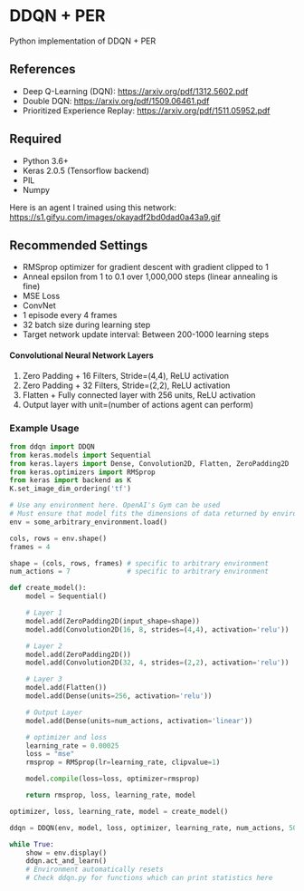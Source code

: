 # DDQN + PER

Python implementation of DDQN + PER  

## References  
* Deep Q-Learning (DQN): https://arxiv.org/pdf/1312.5602.pdf  
* Double DQN: https://arxiv.org/pdf/1509.06461.pdf  
* Prioritized Experience Replay: https://arxiv.org/pdf/1511.05952.pdf


## Required
 * Python 3.6+
 * Keras 2.0.5 (Tensorflow backend)
 * PIL
 * Numpy
 
Here is an agent I trained using this network: 
https://s1.gifyu.com/images/okayadf2bd0dad0a43a9.gif


## Recommended Settings
* RMSprop optimizer for gradient descent with gradient clipped to 1
* Anneal epsilon from 1 to 0.1 over 1,000,000 steps (linear annealing is fine)
* MSE Loss
* ConvNet
* 1 episode every 4 frames
* 32 batch size during learning step
* Target network update interval: Between 200-1000 learning steps

#### Convolutional Neural Network Layers
1. Zero Padding + 16 Filters, Stride=(4,4), ReLU activation
2. Zero Padding + 32 Filters, Stride=(2,2), ReLU activation
3. Flatten + Fully connected layer with 256 units, ReLU activation
4. Output layer with unit=(number of actions agent can perform)

### Example Usage
```python
from ddqn import DDQN
from keras.models import Sequential
from keras.layers import Dense, Convolution2D, Flatten, ZeroPadding2D
from keras.optimizers import RMSprop
from keras import backend as K
K.set_image_dim_ordering('tf')

# Use any environment here. OpenAI's Gym can be used
# Must ensure that model fits the dimensions of data returned by environment
env = some_arbitrary_environment.load()

cols, rows = env.shape()
frames = 4

shape = (cols, rows, frames) # specific to arbitrary environment
num_actions = 7              # specific to arbitrary environment

def create_model():
    model = Sequential()

    # Layer 1
    model.add(ZeroPadding2D(input_shape=shape))
    model.add(Convolution2D(16, 8, strides=(4,4), activation='relu'))

    # Layer 2
    model.add(ZeroPadding2D())
    model.add(Convolution2D(32, 4, strides=(2,2), activation='relu'))

    # Layer 3
    model.add(Flatten())
    model.add(Dense(units=256, activation='relu'))

    # Output Layer
    model.add(Dense(units=num_actions, activation='linear'))

    # optimizer and loss
    learning_rate = 0.00025
    loss = "mse"
    rmsprop = RMSprop(lr=learning_rate, clipvalue=1)

    model.compile(loss=loss, optimizer=rmsprop)

    return rmsprop, loss, learning_rate, model

optimizer, loss, learning_rate, model = create_model()

ddqn = DDQN(env, model, loss, optimizer, learning_rate, num_actions, 500, shape)

while True:
    show = env.display()
    ddqn.act_and_learn()
    # Environment automatically resets
    # Check ddqn.py for functions which can print statistics here
```
